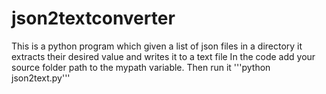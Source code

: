 # json2textconverter
This is a python program which given a list of json files in a directory it extracts their desired value and writes it to a text file
In the code add your source folder path to the mypath variable. Then run it 
'''python json2text.py'''
